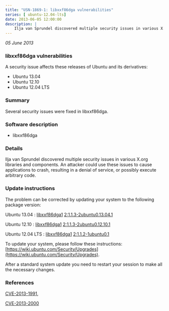 ```yaml
---
title: "USN-1869-1: libxxf86dga vulnerabilities"
series: [ ubuntu-12.04-lts]
date: 2013-06-05 12:00:00
description: |
    Ilja van Sprundel discovered multiple security issues in various X.org libraries and components. An attacker could use these issues to cause applications to crash, resulting in a denial of service, or possibly execute arbitrary code. 
--- 
```

 
 

*05 June 2013*

### libxxf86dga vulnerabilities

A security issue affects these releases of Ubuntu and its derivatives:

* Ubuntu 13.04
* Ubuntu 12.10
* Ubuntu 12.04 LTS

### Summary

Several security issues were fixed in libxxf86dga. 

### Software description

* libxxf86dga 

### Details

Ilja van Sprundel discovered multiple security issues in various X.org libraries and components. An attacker could use these issues to cause applications to crash, resulting in a denial of service, or possibly execute arbitrary code. 

### Update instructions

The problem can be corrected by updating your system to the following package version:

Ubuntu 13.04
 : [libxxf86dga1](https://launchpad.net/ubuntu/+source/libxxf86dga) <span> [2:1.1.3-2ubuntu0.13.04.1](https://launchpad.net/ubuntu/+source/libxxf86dga/2:1.1.3-2ubuntu0.13.04.1) </span> 

Ubuntu 12.10
 : [libxxf86dga1](https://launchpad.net/ubuntu/+source/libxxf86dga) <span> [2:1.1.3-2ubuntu0.12.10.1](https://launchpad.net/ubuntu/+source/libxxf86dga/2:1.1.3-2ubuntu0.12.10.1) </span> 

Ubuntu 12.04 LTS
 : [libxxf86dga1](https://launchpad.net/ubuntu/+source/libxxf86dga) <span> [2:1.1.2-1ubuntu0.1](https://launchpad.net/ubuntu/+source/libxxf86dga/2:1.1.2-1ubuntu0.1) </span> 

To update your system, please follow these instructions: [https://wiki.ubuntu.com/Security/Upgrades](https://wiki.ubuntu.com/Security/Upgrades).

After a standard system update you need to restart your session to make all the necessary changes. 

### References

 
 [CVE-2013-1991](http://people.ubuntu.com/~ubuntu-security/cve/CVE-2013-1991), 

 [CVE-2013-2000](http://people.ubuntu.com/~ubuntu-security/cve/CVE-2013-2000)
 

